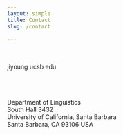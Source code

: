 ```yaml
---
layout: simple
title: Contact
slug: /contact

---
```


<link rel="stylesheet" href="https://cdnjs.cloudflare.com/ajax/libs/font-awesome/5.13.0/css/all.min.css"  integrity="sha256-h20CPZ0QyXlBuAw7A+KluUYx/3pK+c7lYEpqLTlxjYQ=" crossorigin="anonymous">

<i class="far fa-envelope"></i><br><br>
jiyoung <i class="fas fa-at"></i> ucsb <i class="fas fa-circle fa-xs" style="font-size: 0.25rem;"></i> edu <br><br>

<i class="far fa-edit"></i><br><br>
Department of Linguistics<br>
South Hall 3432<br>
University of California, Santa Barbara<br>
Santa Barbara, CA 93106 USA

